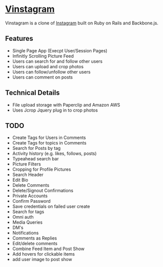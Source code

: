 # [Vinstagram](https://vinstagram.herokuapp.com)

Vinstagram is a clone of [Instagram](www.instagram.com) built on Ruby on Rails and Backbone.js.

## Features
- Single Page App (Execpt User/Session Pages)
- Infinitly Scrolling Picture Feed
- Users can search for and follow other users
- Users can upload and crop photos
- Users can follow/unfollow other users
- Users can comment on posts


## Technical Details
 -	File upload storage with Paperclip and Amazon AWS
 - Uses Jcrop Jquery plug in to crop photos

## TODO
- Create Tags for Users in Comments
- Create Tags for topics in Comments
- Search for Posts by tag
- Activity history (e.g. likes, follows, posts)
- Typeahead search bar
- Picture Filters
- Cropping for Profile Pictures
- Search Header
- Edit Bio
- Delete Comments
- Delete/Signout Confirmations
- Private Accounts
- Confirm Password
- Save credentials on failed user create
- Search for tags
- Omni auth
- Media Queries
- DM's
- Notifications
- Comments as Replies
- Edit/delete comments
- Combine Feed Item and Post Show
- Add hovers for clickable items
- add user image to post show
